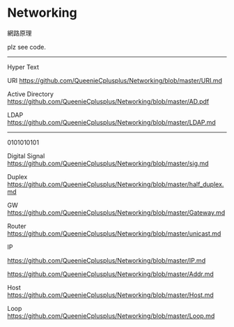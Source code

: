 # Networking
網路原理

plz see code.

----------------------------------
Hyper Text

URI https://github.com/QueenieCplusplus/Networking/blob/master/URI.md

Active Directory https://github.com/QueenieCplusplus/Networking/blob/master/AD.pdf

LDAP https://github.com/QueenieCplusplus/Networking/blob/master/LDAP.md

----------------------------------
0101010101

Digital Signal https://github.com/QueenieCplusplus/Networking/blob/master/sig.md

Duplex https://github.com/QueenieCplusplus/Networking/blob/master/half_duplex.md

GW https://github.com/QueenieCplusplus/Networking/blob/master/Gateway.md

Router https://github.com/QueenieCplusplus/Networking/blob/master/unicast.md

IP 

https://github.com/QueenieCplusplus/Networking/blob/master/IP.md

https://github.com/QueenieCplusplus/Networking/blob/master/Addr.md

Host https://github.com/QueenieCplusplus/Networking/blob/master/Host.md

Loop https://github.com/QueenieCplusplus/Networking/blob/master/Loop.md


